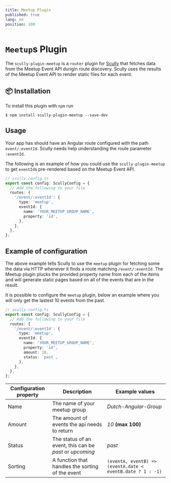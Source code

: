 ```yaml
---
title: Meetup Plugin
published: true
lang: en
position: 100
---
```


# `Meetup`s Plugin

<div class="docs-link_table">
  <a class="repository" href="https://github.com/Dutch-Angular-Group/website/tree/main/libs/scully-plugin-meetup"></a>
</div>

The `scully-plugin-meetup` is a `router` plugin for [Scully](http://scully.io/) that fetches data from the Meetup Event API durigin route discovery.
Scully uses the results of the Meetup Event API to render static files for each event.

## 📦 Installation

To install this plugin with `npm` run

```
$ npm install scully-plugin-meetup --save-dev
```

## Usage

Your app has should have an Angular route configured with the path `event/:eventId`. Scully needs help understanding the route parameter `:eventId`.

The following is an example of how you could use the `scully-plugin-meetup` to get `eventId`s pre-rendered based on the Meetup Event API.

```typescript
// scully.config.ts
export const config: ScullyConfig = {
  // Add the following to your file
  routes: {
    '/event/:eventId': {
      type: 'meetup',
      eventId: {
        name: 'YOUR_MEETUP_GROUP_NAME',
        property: 'id',
      },
    },
  },
};
```

## Example of configuration

The above example tells Scully to use the `meetup` plugin for fetching some the data via HTTP whenever it finds a route matching `/event/:eventId`.
The Meetup plugin plucks the provided property name from each of the items and will generate static pages based on all of the events that are in the result.

It is possible to configure the `meetup` plugin, below an example where you will only get the lastest 10 events from the past.

```typescript
// scully.config.ts
export const config: ScullyConfig = {
  // Add the following to your file
  routes: {
    '/event/:eventId': {
      type: 'meetup',
      eventId: {
        name: 'YOUR_MEETUP_GROUP_NAME',
        property: 'id',
        amount: 10,
        status: `past`,
      },
    },
  },
};
```

| Configuration property | Description                                              | Example values                                             |
| ---------------------- | -------------------------------------------------------- | ---------------------------------------------------------- |
| Name                   | The name of your meetup group                            | _Dutch-Angular-Group_                                      |
| Amount                 | The amount of events the api needs to return             | _10_ **(max 100)**                                         |
| Status                 | The status of an event, this can be _past_ or _upcoming_ | _past_                                                     |
| Sorting                | A function that handles the sorting of the event         | `(eventA, eventB) => (eventA.date < eventB.date ? 1 : -1)` |
